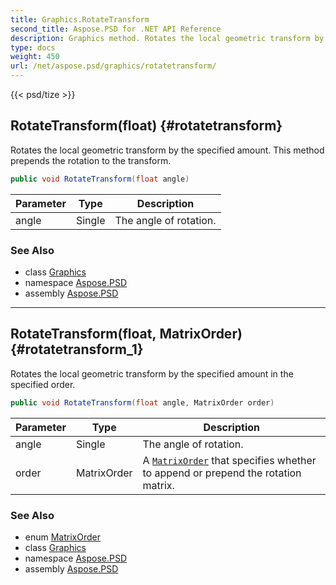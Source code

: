 ```yaml
---
title: Graphics.RotateTransform
second_title: Aspose.PSD for .NET API Reference
description: Graphics method. Rotates the local geometric transform by the specified amount. This method prepends the rotation to the transform
type: docs
weight: 450
url: /net/aspose.psd/graphics/rotatetransform/
---
```

{{< psd/tize >}}
## RotateTransform(float) {#rotatetransform}

Rotates the local geometric transform by the specified amount. This method prepends the rotation to the transform.

```csharp
public void RotateTransform(float angle)
```

| Parameter | Type | Description |
| --- | --- | --- |
| angle | Single | The angle of rotation. |

### See Also

* class [Graphics](../)
* namespace [Aspose.PSD](../../graphics/)
* assembly [Aspose.PSD](../../../)

---

## RotateTransform(float, MatrixOrder) {#rotatetransform_1}

Rotates the local geometric transform by the specified amount in the specified order.

```csharp
public void RotateTransform(float angle, MatrixOrder order)
```

| Parameter | Type | Description |
| --- | --- | --- |
| angle | Single | The angle of rotation. |
| order | MatrixOrder | A [`MatrixOrder`](../../matrixorder/) that specifies whether to append or prepend the rotation matrix. |

### See Also

* enum [MatrixOrder](../../matrixorder/)
* class [Graphics](../)
* namespace [Aspose.PSD](../../graphics/)
* assembly [Aspose.PSD](../../../)



